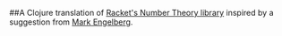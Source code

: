 ##A Clojure translation of [Racket's Number Theory library](https://docs.racket-lang.org/math/number-theory.html) inspired by a suggestion from [Mark Engelberg](https://github.com/Engelberg).
